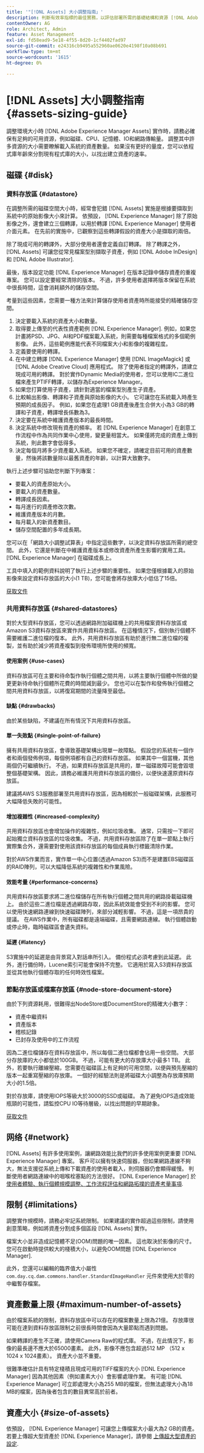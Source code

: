 ```yaml
---
title: '"[!DNL Assets] 大小調整指南」'
description: 判斷有效率指標的最佳實務，以評估部署所需的基礎結構和資源 [!DNL Adobe Experience Manager Assets].
contentOwner: AG
role: Architect, Admin
feature: Asset Management
exl-id: fd58ead9-5e18-4f55-8d20-1cf4402fad97
source-git-commit: e24316cb9495a552960ae0620e4198f10a08b691
workflow-type: tm+mt
source-wordcount: '1615'
ht-degree: 0%

---
```


# [!DNL Assets] 大小調整指南 {#assets-sizing-guide}

調整環境大小時 [!DNL Adobe Experience Manager Assets] 實作時，請務必確保有足夠的可用資源，例如磁碟、CPU、記憶體、IO和網路傳輸量。 調整其中許多資源的大小需要瞭解載入系統的資產數量。 如果沒有更好的量度，您可以依程式庫年齡來分割現有程式庫的大小，以找出建立資產的速率。

## 磁碟 {#disk}

### 資料存放區 {#datastore}

在調整所需的磁碟空間大小時，經常會犯錯 [!DNL Assets] 實施是根據要擷取到系統中的原始影像大小來計算。 依預設， [!DNL Experience Manager] 除了原始影像之外，還會建立三個轉譯，以用於轉譯 [!DNL Experience Manager] 使用者介面元素。 在先前的實施中，已觀察到這些轉譯假設的資產大小是擷取的兩倍。

除了現成可用的轉譯外，大部分使用者還會定義自訂轉譯。 除了轉譯之外， [!DNL Assets] 可讓您從常見檔案型別擷取子資產，例如 [!DNL Adobe InDesign] 和 [!DNL Adobe Illustrator].

最後，版本設定功能 [!DNL Experience Manager] 在版本記錄中儲存資產的重複專案。 您可以設定要經常清除的版本。 不過，許多使用者選擇將版本保留在系統中很長時間，這會消耗額外的儲存空間。

考量到這些因素，您需要一種方法來計算儲存使用者資產時所能接受的精確儲存空間。

1. 決定要載入系統的資產大小和數量。
1. 取得要上傳至的代表性資產範例 [!DNL Experience Manager]. 例如，如果您計畫將PSD、JPG、AI和PDF檔案載入系統，則需要每種檔案格式的多個範例影像。 此外，這些範例應能代表不同檔案大小和影像的複雜程度。
1. 定義要使用的轉譯。
1. 在中建立轉譯 [!DNL Experience Manager] 使用 [!DNL ImageMagick] 或 [!DNL Adobe Creative Cloud] 應用程式。 除了使用者指定的轉譯外，請建立現成可用的轉譯。 對於實作Dynamic Media的使用者，您可以使用IC二進位檔來產生PTIFF轉譯，以儲存為Experience Manager。
1. 如果您打算使用子資產，請針對適當的檔案型別產生子資產。
1. 比較輸出影像、轉譯和子資產與原始影像的大小。 它可讓您在系統載入時產生預期的成長因子。 例如，如果您在處理1 GB資產後產生合併大小為3 GB的轉譯和子資產，轉譯增長係數為3。
1. 決定要在系統中維護資產版本的最長時間。
1. 決定系統中修改現有資產的頻率。 若 [!DNL Experience Manager] 在創意工作流程中作為共同作業中心使用，變更量相當大。 如果僅將完成的資產上傳到系統，則此數字會低得多。
1. 決定每個月將多少資產載入系統。 如果您不確定，請確定目前可用的資產數量，然後將該數量除以最舊資產的年齡，以計算大致數字。

執行上述步驟可協助您判斷下列專案：

* 要載入的資產原始大小。
* 要載入的資產數量。
* 轉譯成長因素。
* 每月進行的資產修改次數。
* 維護資產版本的月數。
* 每月載入的新資產數目。
* 儲存空間配置的多年成長期。

您可以在「網路大小調整試算表」中指定這些數字，以決定資料存放區所需的總空間。 此外，它還是判斷在中維護資產版本或修改資產所產生影響的實用工具。 [!DNL Experience Manager] 在磁碟成長上。

工具中填入的範例資料說明了執行上述步驟的重要性。 如果您僅根據載入的原始影像來設定資料存放區的大小(1 TB)，您可能會將存放庫大小低估了15倍。

[获取文件](assets/disk_sizing_tool.xlsx)

### 共用資料存放區 {#shared-datastores}

對於大型資料存放區，您可以透過網路附加磁碟機上的共用檔案資料存放區或Amazon S3資料存放區來實作共用資料存放區。 在這種情況下，個別執行個體不需要維護二進位檔的復本。 此外，共用資料存放區有助於進行無二進位檔的複製，並有助於減少將資產複製到發佈環境所使用的頻寬。

#### 使用案例 {#use-cases}

資料存放區可在主要和待命製作執行個體之間共用，以將主要執行個體中所做的變更更新待命執行個體所花費的時間減到最少。 您也可以在製作和發佈執行個體之間共用資料存放區，以將復寫期間的流量降至最低。

#### 缺點 {#drawbacks}

由於某些缺陷，不建議在所有情況下共用資料存放區。

#### 單一失敗點 {#single-point-of-failure}

擁有共用資料存放區，會導致基礎架構出現單一故障點。 假設您的系統有一個作者和兩個發佈例項，每個例項都有自己的資料存放區。 如果其中一個當機，其他兩個仍可繼續執行。 不過，如果資料存放區是共用的，單一磁碟故障可能會毀壞整個基礎架構。 因此，請務必維護共用資料存放區的備份，以便快速還原資料存放區。

建議將AWS S3服務部署至共用資料存放區，因為相較於一般磁碟架構，此服務可大幅降低失敗的可能性。

#### 增加複雜性 {#increased-complexity}

共用資料存放區也會增加操作的複雜性，例如垃圾收集。 通常，只需按一下即可起始獨立資料存放區的垃圾收集。 不過，共用資料存放區除了在單一節點上執行實際集合外，還需要對使用該資料存放區的每個成員執行標籤清除作業。

對於AWS作業而言，實作單一中心位置(透過Amazon S3)而不是建置EBS磁碟區的RAID陣列，可以大幅降低系統的複雜性和作業風險。

#### 效能考量 {#performance-concerns}

共用資料存放區要求將二進位檔儲存在所有執行個體之間共用的網路掛載磁碟機上。 由於這些二進位檔是透過網路存取，因此系統效能會受到不利的影響。 您可以使用快速網路連線到快速磁碟陣列，來部分減輕影響。 不過，這是一項昂貴的提議。 在AWS作業中，所有磁碟都是遠端磁碟，且需要網路連線。 執行個體啟動或停止時，臨時磁碟區會遺失資料。

#### 延遲 {#latency}

S3實施中的延遲是由背景寫入對話串所引入。 備份程式必須考慮到此延遲。 此外，進行備份時，Lucene索引可能會保持不完整。 它適用於寫入S3資料存放區並從其他執行個體存取的任何時效性檔案。

### 節點存放區或檔案存放區 {#node-store-document-store}

由於下列資源耗用，很難得出NodeStore或DocumentStore的精確大小數字：

* 資產中繼資料
* 資產版本
* 稽核記錄
* 已封存及使用中的工作流程

因為二進位檔儲存在資料存放區中，所以每個二進位檔都會佔用一些空間。 大部分存放庫的大小都低於100GB。 不過，可能有更大的存放庫大小最多1 TB。 此外，若要執行離線壓縮，您需要在磁碟區上有足夠的可用空間，以便與預先壓縮的版本一起重寫壓縮的存放庫。 一個好的經驗法則是將磁碟大小調整為存放庫預期大小的1.5倍。

對於存放庫，請使用IOPS等級大於3000的SSD或磁碟。 為了避免IOPS造成效能瓶頸的可能性，請監控CPU IO等待層級，以找出問題的早期跡象。

[获取文件](assets/aem_environment_sizingtool.xlsx)

## 网络 {#network}

[!DNL Assets] 有許多使用案例，讓網路效能比我們的許多使用案例更重要 [!DNL Experience Manager] 專案。 客戶可以擁有快速伺服器，但如果網路連線不夠大，無法支援從系統上傳和下載資產的使用者載入，則伺服器仍會顯得緩慢。 判斷使用者網路連線中的咽喉栓塞點的方法很好。 [!DNL Experience Manager] 於 [使用者體驗、執行個體規模調整、工作流程評估和網路拓撲的資產考量事項](/help/assets/assets-network-considerations.md).

## 限制 {#limitations}

調整實作規模時，請務必牢記系統限制。 如果建議的實作超過這些限制，請使用創意策略，例如將資產分割成多個區段 [!DNL Assets] 實作。

檔案大小並非造成記憶體不足(OOM)問題的唯一因素。 這也取決於影像的尺寸。 您可在啟動時提供較大的棧積大小，以避免OOM問題 [!DNL Experience Manager].

此外，您還可以編輯的臨界值大小屬性 `com.day.cq.dam.commons.handler.StandardImageHandler` 元件來使用大於零的中繼暫存檔案。

## 資產數量上限 {#maximum-number-of-assets}

由於檔案系統的限制，資料存放區中可以存在的檔案數量上限為21億。 存放庫很可能在達到資料存放區限制之前很長時間會因為大量節點而遇到問題。

如果轉譯的產生不正確，請使用Camera Raw的程式庫。 不過，在此情況下，影像的最長邊不應大於65000畫素。 此外，影像不應包含超過512 MP （512 x 1024 x 1024畫素）。 資產大小並不重要。

很難準確估計具有特定棧積且現成可用的TIFF檔案的大小 [!DNL Experience Manager] 因為其他因素（例如畫素大小）會影響處理作業。 有可能 [!DNL Experience Manager] 可立即處理大小為255 MB的檔案，但無法處理大小為18 MB的檔案，因為後者包含的數目異常高於前者。

## 資產大小 {#size-of-assets}

依預設， [!DNL Experience Manager] 可讓您上傳檔案大小最大為2 GB的資產。 若要上傳超大型資產於 [!DNL Experience Manager]，請參閱 [上傳超大型資產的設定](managing-video-assets.md#configuration-to-upload-assets-that-are-larger-than-gb).
